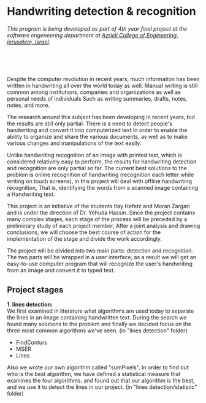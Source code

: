 # Handwriting detection & recognition
###### This program is being developed as part of 4th year final project at the software engeneering department at [Azrieli College of Engineering, jerusalem, Israel](https://english.jce.ac.il/).

<br/>
<br/>


Despite the computer revolution in recent years, much information has been written in handwriting all over the world today as well.
Manual writing is still common among institutions, companies and organizations as well as personal needs of individuals
Such as writing summaries, drafts, notes, notes, and more.

The research around this subject has been developing in recent years, but the results are still only partial. There is a need to detect people's handwriting and convert it into computerized text in order to enable the ability to organize and share the various documents, as well as to make various changes and manipulations of the text easily.

Unlike handwriting recognition of an image with printed text, which is considered relatively easy to perform, the results for handwriting detection and recognition are only partial so far. The current best solutions to the problem is online recognition of handwriting (recognition each letter while writing on touch screens), in this project will deal with offline handwriting recognition,
That is, identifying the words from a scanned image containing a Handwriting text.

This project is an initiative of the students Itay Hefetz and Moran Zargari and is under the direction of Dr. Yehuda Hassin. Since the project contains many complex stages, each stage of the process will be preceded by a preliminary study of each project member, After a joint analysis and drawing conclusions, we will choose the best course of action for the implementation of the stage and divide the work accordingly.

The project will be divided into two main parts: detection and recognition.
The two parts will be wrapped in a user interface, as a result we will get an easy-to-use computer program that will recognize the user's handwriting from an image and convert it to typed text.


## Project stages

**1. lines detection:**
<br/>
We first examined in literature what algorithms are used today to separate the lines in an image containing handwritten text.
During the search we found many solutions to the problem and finally we decided focus on the three most common algorithms we've seen.
(in "lines detection" folder)
* FindConturs
* MSER
* Lines

Also we wrote our own algorithm called "sumPixels".
In order to find out who is the best algorithm, we have defined a statistical measure that examines the four algorithms.
and found out that our algorithm is the best, and we use it to detect the lines in our project.
(in "lines detection/statistic" folder)
